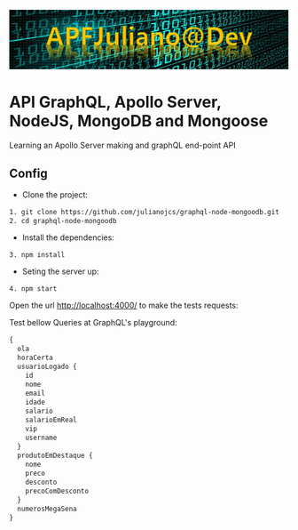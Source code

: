 ![Juliano Costa](https://raw.githubusercontent.com/julianojcs/julianojcs.github.io/master/apfjuliano.dev.png)

# API GraphQL, Apollo Server, NodeJS, MongoDB and Mongoose

Learning an Apollo Server making and graphQL end-point API 

## Config

* Clone the project:

```
1. git clone https://github.com/julianojcs/graphql-node-mongoodb.git
2. cd graphql-node-mongoodb
```

* Install the dependencies:

```
3. npm install
```

* Seting the server up:

```
4. npm start
```

Open the url [http://localhost:4000/](http://localhost:4000/) to make the tests requests:

Test bellow Queries at GraphQL's playground:

```
{
  ola
  horaCerta
  usuarioLogado {
    id
    nome
    email
    idade
    salario
    salarioEmReal
    vip
    username
  }
  produtoEmDestaque {
    nome
    preco
    desconto
    precoComDesconto
  }
  numerosMegaSena
}
```